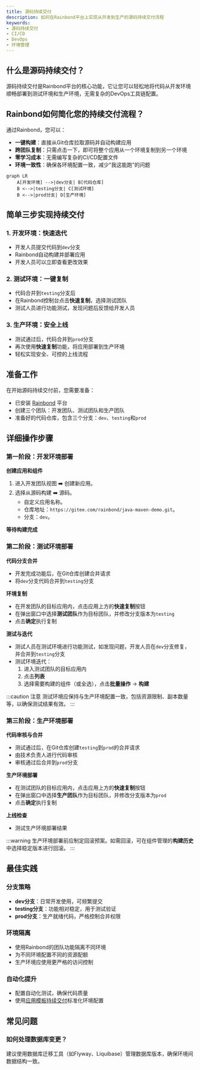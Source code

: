 ```yaml
---
title: 源码持续交付
description: 如何在Rainbond平台上实现从开发到生产的源码持续交付流程
keywords:
- 源码持续交付
- CI/CD
- DevOps
- 环境管理
---
```


## 什么是源码持续交付？

源码持续交付是Rainbond平台的核心功能，它让您可以轻松地将代码从开发环境顺畅部署到测试环境和生产环境，无需复杂的DevOps工具链配置。

## Rainbond如何简化您的持续交付流程？

通过Rainbond，您可以：

- **一键构建**：直接从Git仓库拉取源码并自动构建应用
- **跨团队复制**：只需点击一下，即可将整个应用从一个环境复制到另一个环境
- **零学习成本**：无需编写复杂的CI/CD配置文件
- **环境一致性**：确保各环境配置一致，减少"我这能跑"的问题

```mermaid
graph LR
    A[开发环境] -->|dev分支| B[代码仓库]
    B <-->|testing分支| C[测试环境]
    B <-->|prod分支| D[生产环境]
```

## 简单三步实现持续交付

### 1. 开发环境：快速迭代

- 开发人员提交代码到`dev`分支
- Rainbond自动构建并部署应用
- 开发人员可以立即查看更改效果

### 2. 测试环境：一键复制

- 代码合并到`testing`分支后
- 在Rainbond控制台点击**快速复制**，选择测试团队
- 测试人员进行功能测试，发现问题后反馈给开发人员

### 3. 生产环境：安全上线

- 测试通过后，代码合并到`prod`分支
- 再次使用**快速复制**功能，将应用部署到生产环境
- 轻松实现安全、可控的上线流程

## 准备工作

在开始源码持续交付前，您需要准备：

- 已安装 [Rainbond](#) 平台
- 创建三个团队：开发团队、测试团队和生产团队
- 准备好的代码仓库，包含三个分支：`dev`、`testing`和`prod`

## 详细操作步骤

### 第一阶段：开发环境部署

**创建应用和组件**  

1. 进入开发团队视图 ➡️ 创建新应用。
2. 选择从源码构建 ➡️ 源码。
    - 自定义应用名称。
    - 仓库地址：`https://gitee.com/rainbond/java-maven-demo.git`。
    - 分支：`dev`。

**等待构建完成**

### 第二阶段：测试环境部署

**代码分支合并**
- 开发完成功能后，在Git仓库创建合并请求
- 将`dev`分支代码合并到`testing`分支

**环境复制**
- 在开发团队的目标应用内，点击应用上方的**快速复制**按钮
- 在弹出窗口中选择**测试团队**作为目标团队，并修改分支版本为`testing`
- 点击**确定**执行复制

**测试与迭代**
- 测试人员在测试环境进行功能测试，如发现问题，开发人员在`dev`分支修复，并合并到`testing`分支
- 测试环境迭代：
  1. 进入测试团队的目标应用内
  2. 点击**列表**
  3. 选择需要构建的组件（或全选），点击**批量操作** → **构建**

:::caution 注意
测试环境应保持与生产环境配置一致，包括资源限制、副本数量等，以确保测试结果有效。
:::

### 第三阶段：生产环境部署

**代码审核与合并**
- 测试通过后，在Git仓库创建`testing`到`prod`的合并请求
- 由技术负责人进行代码审核
- 审核通过后合并到`prod`分支

**生产环境部署**
- 在测试团队的目标应用内，点击应用上方的**快速复制**按钮
- 在弹出窗口中选择**生产团队**作为目标团队，并修改分支版本为`prod`
- 点击**确定**执行复制

**上线检查**
- 测试生产环境部署结果

:::warning
生产环境部署前应制定回滚预案。如需回滚，可在组件管理的**构建历史**中选择稳定版本进行回滚。
:::

## 最佳实践

### 分支策略

- **dev分支**：日常开发使用，可频繁提交
- **testing分支**：功能相对稳定，用于测试验证
- **prod分支**：生产就绪代码，严格控制合并权限

### 环境隔离

- 使用Rainbond的团队功能隔离不同环境
- 为不同环境配置不同的资源配额
- 生产环境应使用更严格的访问控制

### 自动化提升

- 配置自动化测试，确保代码质量
- 使用[应用模板持续交付](./ram.md)标准化环境配置

## 常见问题

### 如何处理数据库变更？

建议使用数据库迁移工具（如Flyway、Liquibase）管理数据库版本，确保环境间数据结构一致。
